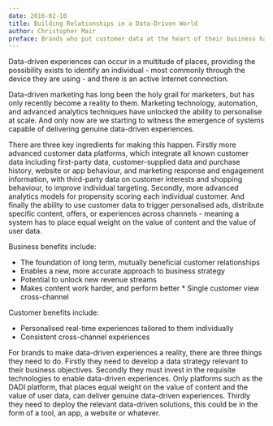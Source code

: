 ```yaml
---
date: 2016-02-10
title: Building Relationships in a Data-Driven World
author: Christopher Mair
preface: Brands who put customer data at the heart of their business have the potential to deliver what we call 'data-driven experiences’. Data driven experiences present users with content which is more likely to appeal to them, based on what is known about them individually. The more compelling it is, the better it will perform. 
---
```


Data-driven experiences can occur in a multitude of places, providing the possibility exists to identify an individual - most commonly through the device they are using - and there is an active Internet connection.

Data-driven marketing has long been the holy grail for marketers, but has only recently become a reality to them. Marketing technology, automation, and advanced analytics techniques have unlocked the ability to personalise at scale. And only now are we starting to witness the emergence of systems capable of delivering genuine data-driven experiences.

There are three key ingredients for making this happen. Firstly more advanced customer data platforms, which integrate all known customer data including first-party data, customer-supplied data and purchase history, website or app behaviour, and marketing response and engagement information, with third-party data on customer interests and shopping behaviour, to improve individual targeting. Secondly, more advanced analytics models for propensity scoring each individual customer. And finally the ability to use customer data to trigger personalised ads, distribute specific content, offers, or experiences across channels - meaning a system has to place equal weight on the value of content and the value of user data.

Business benefits include:

* The foundation of long term, mutually beneficial customer relationships
* Enables a new, more accurate approach to business strategy
* Potential to unlock new revenue streams
* Makes content work harder, and perform better * Single customer view cross-channel

Customer benefits include:

* Personalised real-time experiences tailored to them individually
* Consistent cross-channel experiences

For brands to make data-driven experiences a reality, there are three things they need to do. Firstly they need to develop a data strategy relevant to their business objectives. Secondly they must invest in the requisite technologies to enable data-driven experiences. Only platforms such as the DADI platform, that places equal weight on the value of content and the value of user data, can deliver genuine data-driven experiences. Thirdly they need to deploy the relevant data-driven solutions, this could be in the form of a tool, an app, a website or whatever.